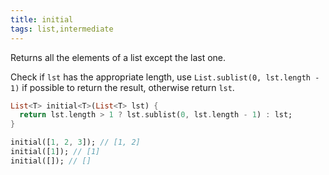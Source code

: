 ```yaml
---
title: initial
tags: list,intermediate
---
```


Returns all the elements of a list except the last one.

Check if `lst` has the appropriate length, use `List.sublist(0, lst.length - 1)` if possible to return the result, otherwise return `lst`.

```dart
List<T> initial<T>(List<T> lst) {
  return lst.length > 1 ? lst.sublist(0, lst.length - 1) : lst;
}
```

```dart
initial([1, 2, 3]); // [1, 2]
initial([1]); // [1]
initial([]); // []
```
